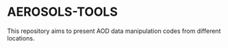 # AEROSOLS-TOOLS
This repository aims to present AOD data manipulation codes from different locations.
